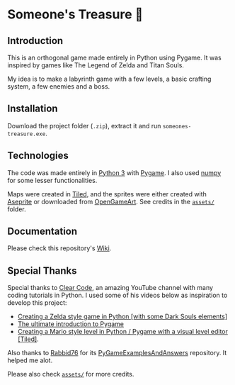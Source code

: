# Someone's Treasure 🐀

## Introduction

This is an orthogonal game made entirely in Python using Pygame. It was inspired by games like The Legend of Zelda and Titan Souls.

My idea is to make a labyrinth game with a few levels, a basic crafting system, a few enemies and a boss.

## Installation

Download the project folder (`.zip`), extract it and run `someones-treasure.exe`.

## Technologies

The code was made entirely in [Python 3](https://www.python.org/) with [Pygame](https://www.pygame.org/). I also used [numpy](https://numpy.org/) for some lesser functionalities.

Maps were created in [Tiled](https://www.mapeditor.org/), and the sprites were either created with [Aseprite](https://www.aseprite.org/) or downloaded from [OpenGameArt](https://opengameart.org/). See credits in the [`assets/`](assets/) folder.

## Documentation

Please check this repository's [Wiki]().

## Special Thanks

Special thanks to [Clear Code](https://www.youtube.com/channel/UCznj32AM2r98hZfTxrRo9bQ), an amazing YouTube channel with many coding tutorials in Python. I used some of his videos below as inspiration to develop this project:

- [Creating a Zelda style game in Python [with some Dark Souls elements]](https://www.youtube.com/watch?v=QU1pPzEGrqw)
- [The ultimate introduction to Pygame](https://www.youtube.com/watch?v=AY9MnQ4x3zk)
- [Creating a Mario style level in Python / Pygame with a visual level editor [Tiled]](https://www.youtube.com/watch?v=wJMDh9QGRgs).

Also thanks to [Rabbid76](https://github.com/Rabbid76) for its [PyGameExamplesAndAnswers](https://github.com/Rabbid76/PyGameExamplesAndAnswers) repository. It helped me alot.

Please also check [`assets/`](assets/) for more credits.
